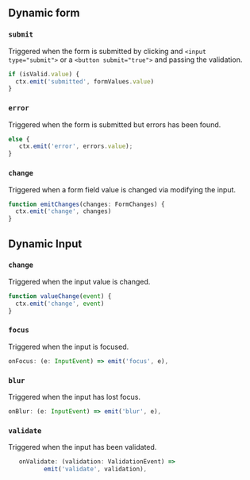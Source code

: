 ## Dynamic form

### `submit`

Triggered when the form is submitted by clicking and `<input type="submit">` or a `<button submit="true">` and passing the validation.

```typescript
if (isValid.value) {
  ctx.emit('submitted', formValues.value)
}
```

### `error`

Triggered when the form is submitted but errors has been found.

```typescript
else {
   ctx.emit('error', errors.value);
}
```

### `change`

Triggered when a form field value is changed via modifying the input.

```typescript
function emitChanges(changes: FormChanges) {
  ctx.emit('change', changes)
}
```

## Dynamic Input

### `change`

Triggered when the input value is changed.

```typescript
function valueChange(event) {
  ctx.emit('change', event)
}
```

### `focus`

Triggered when the input is focused.

```typescript
onFocus: (e: InputEvent) => emit('focus', e),
```

### `blur`

Triggered when the input has lost focus.

```typescript
onBlur: (e: InputEvent) => emit('blur', e),
```

### `validate`

Triggered when the input has been validated.

```typescript
   onValidate: (validation: ValidationEvent) =>
          emit('validate', validation),
```
